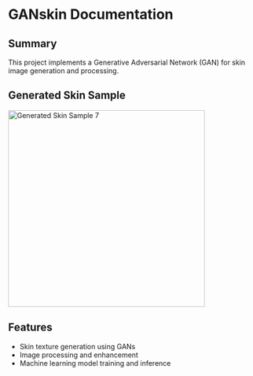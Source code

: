 # GANskin Documentation

## Summary
This project implements a Generative Adversarial Network (GAN) for skin image generation and processing.

## Generated Skin Sample
<img src="skin_7.png" alt="Generated Skin Sample 7" width="400" height="400" />

## Features
- Skin texture generation using GANs
- Image processing and enhancement
- Machine learning model training and inference